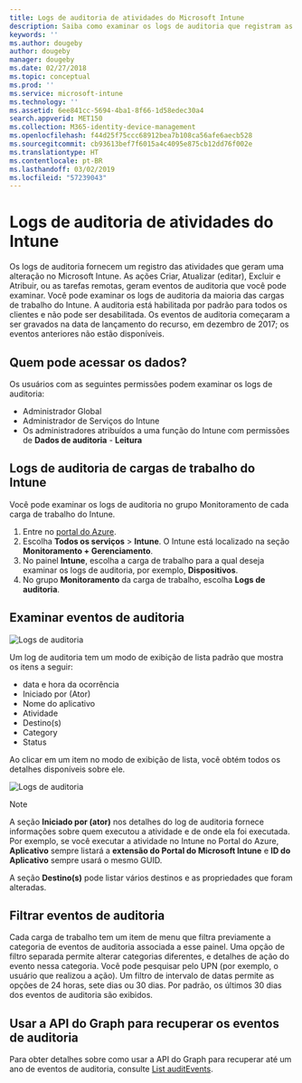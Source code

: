 ```yaml
---
title: Logs de auditoria de atividades do Microsoft Intune
description: Saiba como examinar os logs de auditoria que registram as atividades do Microsoft Intune.
keywords: ''
ms.author: dougeby
author: dougeby
manager: dougeby
ms.date: 02/27/2018
ms.topic: conceptual
ms.prod: ''
ms.service: microsoft-intune
ms.technology: ''
ms.assetid: 6ee841cc-5694-4ba1-8f66-1d58edec30a4
search.appverid: MET150
ms.collection: M365-identity-device-management
ms.openlocfilehash: f44d25f75ccc68912bea7b108ca56afe6aecb528
ms.sourcegitcommit: cb93613bef7f6015a4c4095e875cb12dd76f002e
ms.translationtype: HT
ms.contentlocale: pt-BR
ms.lasthandoff: 03/02/2019
ms.locfileid: "57239043"
---
```

# <a name="audit-logs-for-intune-activities"></a>Logs de auditoria de atividades do Intune
Os logs de auditoria fornecem um registro das atividades que geram uma alteração no Microsoft Intune. As ações Criar, Atualizar (editar), Excluir e Atribuir, ou as tarefas remotas, geram eventos de auditoria que você pode examinar. Você pode examinar os logs de auditoria da maioria das cargas de trabalho do Intune. A auditoria está habilitada por padrão para todos os clientes e não pode ser desabilitada. Os eventos de auditoria começaram a ser gravados na data de lançamento do recurso, em dezembro de 2017; os eventos anteriores não estão disponíveis.

## <a name="who-can-access-the-data"></a>Quem pode acessar os dados?
Os usuários com as seguintes permissões podem examinar os logs de auditoria:
- Administrador Global
- Administrador de Serviços do Intune
- Os administradores atribuídos a uma função do Intune com permissões de **Dados de auditoria** - **Leitura**

## <a name="audit-logs-for-intune-workloads"></a>Logs de auditoria de cargas de trabalho do Intune
Você pode examinar os logs de auditoria no grupo Monitoramento de cada carga de trabalho do Intune.  
1. Entre no [portal do Azure](https://portal.azure.com).
2. Escolha **Todos os serviços** > **Intune**. O Intune está localizado na seção **Monitoramento + Gerenciamento**.
3. No painel **Intune**, escolha a carga de trabalho para a qual deseja examinar os logs de auditoria, por exemplo, **Dispositivos**.
4. No grupo **Monitoramento** da carga de trabalho, escolha **Logs de auditoria**.

## <a name="review-audit-events"></a>Examinar eventos de auditoria
![Logs de auditoria](./media/monitor-audit-logs.png "Logs de auditoria")

Um log de auditoria tem um modo de exibição de lista padrão que mostra os itens a seguir:    

- data e hora da ocorrência
- Iniciado por (Ator)
- Nome do aplicativo
- Atividade
- Destino(s)
- Category
- Status

Ao clicar em um item no modo de exibição de lista, você obtém todos os detalhes disponíveis sobre ele.

![Logs de auditoria](./media/monitor-audit-log-detail.png "Logs de auditoria")

> [!Note]    
> A seção **Iniciado por (ator)** nos detalhes do log de auditoria fornece informações sobre quem executou a atividade e de onde ela foi executada. Por exemplo, se você executar a atividade no Intune no Portal do Azure, **Aplicativo** sempre listará a **extensão do Portal do Microsoft Intune** e **ID do Aplicativo** sempre usará o mesmo GUID. 
>    
> A seção **Destino(s)** pode listar vários destinos e as propriedades que foram alteradas.  


## <a name="filter-audit-events"></a>Filtrar eventos de auditoria
Cada carga de trabalho tem um item de menu que filtra previamente a categoria de eventos de auditoria associada a esse painel. Uma opção de filtro separada permite alterar categorias diferentes, e detalhes de ação do evento nessa categoria. Você pode pesquisar pelo UPN (por exemplo, o usuário que realizou a ação). Um filtro de intervalo de datas permite as opções de 24 horas, sete dias ou 30 dias. Por padrão, os últimos 30 dias dos eventos de auditoria são exibidos.

## <a name="use-graph-api-to-retrieve-audit-events"></a>Usar a API do Graph para recuperar os eventos de auditoria
Para obter detalhes sobre como usar a API do Graph para recuperar até um ano de eventos de auditoria, consulte [List auditEvents](https://developer.microsoft.com/en-us/graph/docs/api-reference/beta/api/intune_auditing_auditevent_list).
